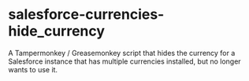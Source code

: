 # salesforce-currencies-hide_currency
A Tampermonkey / Greasemonkey script that hides the currency for a Salesforce instance that has multiple currencies installed, but no longer wants to use it.
